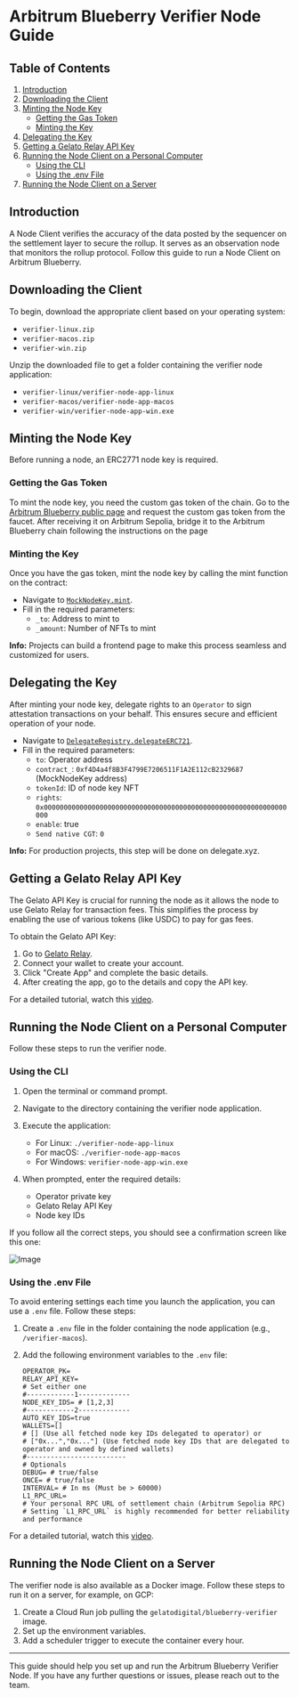 # Arbitrum Blueberry Verifier Node Guide

## Table of Contents

1. [Introduction](#introduction)
2. [Downloading the Client](#downloading-the-client)
3. [Minting the Node Key](#minting-the-node-key)
   - [Getting the Gas Token](#getting-the-gas-token)
   - [Minting the Key](#minting-the-key)
4. [Delegating the Key](#delegating-the-key)
5. [Getting a Gelato Relay API Key](#getting-a-gelato-relay-api-key)
6. [Running the Node Client on a Personal Computer](#running-the-node-client-on-a-personal-computer)
   - [Using the CLI](#using-the-cli)
   - [Using the .env File](#using-the-env-file)
7. [Running the Node Client on a Server](#running-the-node-client-on-a-server)

## Introduction

A Node Client verifies the accuracy of the data posted by the sequencer on the settlement layer to secure the rollup. It serves as an observation node that monitors the rollup protocol. Follow this guide to run a Node Client on Arbitrum Blueberry.

## Downloading the Client

To begin, download the appropriate client based on your operating system:

- `verifier-linux.zip`
- `verifier-macos.zip`
- `verifier-win.zip`

Unzip the downloaded file to get a folder containing the verifier node application:

- `verifier-linux/verifier-node-app-linux`
- `verifier-macos/verifier-node-app-macos`
- `verifier-win/verifier-node-app-win.exe`

## Minting the Node Key

Before running a node, an ERC2771 node key is required.

### Getting the Gas Token

To mint the node key, you need the custom gas token of the chain. Go to the [Arbitrum Blueberry public page](https://raas.gelato.network/rollups/details/public/arb-blueberry) and request the custom gas token from the faucet. After receiving it on Arbitrum Sepolia, bridge it to the Arbitrum Blueberry chain following the instructions on the page

### Minting the Key

Once you have the gas token, mint the node key by calling the mint function on the contract:

- Navigate to [`MockNodeKey.mint`](https://arb-blueberry.gelatoscout.com/address/0xf4D4a4f8B3F4799E7206511F1A2E112cB2329687?tab=write_proxy).
- Fill in the required parameters:
  - `_to`: Address to mint to
  - `_amount`: Number of NFTs to mint

**Info:** Projects can build a frontend page to make this process seamless and customized for users.

## Delegating the Key

After minting your node key, delegate rights to an `Operator` to sign attestation transactions on your behalf. This ensures secure and efficient operation of your node.

- Navigate to [`DelegateRegistry.delegateERC721`](https://arb-blueberry.gelatoscout.com/address/0x00000000000000447e69651d841bD8D104Bed493?tab=write_contract).
- Fill in the required parameters:
  - `to`: Operator address
  - `contract_`: `0xf4D4a4f8B3F4799E7206511F1A2E112cB2329687` (MockNodeKey address)
  - `tokenId`: ID of node key NFT
  - `rights`: `0x0000000000000000000000000000000000000000000000000000000000000000`
  - `enable`: true
  - `Send native CGT`: `0`

**Info:** For production projects, this step will be done on delegate.xyz.

## Getting a Gelato Relay API Key

The Gelato API Key is crucial for running the node as it allows the node to use Gelato Relay for transaction fees. This simplifies the process by enabling the use of various tokens (like USDC) to pay for gas fees.

To obtain the Gelato API Key:

1. Go to [Gelato Relay](https://app.gelato.network/relay).
2. Connect your wallet to create your account.
3. Click "Create App" and complete the basic details.
4. After creating the app, go to the details and copy the API key.

For a detailed tutorial, watch this [video](https://drive.google.com/file/d/1kY7JSdQXyWttXv-emBcAxJpzeP9fTuT2/view?usp=drive_link).

## Running the Node Client on a Personal Computer

Follow these steps to run the verifier node.

### Using the CLI

1. Open the terminal or command prompt.
2. Navigate to the directory containing the verifier node application.
3. Execute the application:
   - For Linux: `./verifier-node-app-linux`
   - For macOS: `./verifier-node-app-macos`
   - For Windows: `verifier-node-app-win.exe`

4. When prompted, enter the required details:
   - Operator private key
   - Gelato Relay API Key
   - Node key IDs

If you follow all the correct steps, you should see a confirmation screen like this one:

![Image](https://github.com/gelatodigital/verifier-node-arb-blueberry/assets/169910523/c2391d8d-cf8e-4fda-a686-e8e6be8d5adf)

### Using the .env File

To avoid entering settings each time you launch the application, you can use a `.env` file. Follow these steps:

1. Create a `.env` file in the folder containing the node application (e.g., `/verifier-macos`).
2. Add the following environment variables to the `.env` file:

   ```env
   OPERATOR_PK=
   RELAY_API_KEY=
   # Set either one
   #------------1-------------
   NODE_KEY_IDS= # [1,2,3]
   #------------2-------------
   AUTO_KEY_IDS=true
   WALLETS=[]
   # [] (Use all fetched node key IDs delegated to operator) or
   # ["0x...","0x..."] (Use fetched node key IDs that are delegated to operator and owned by defined wallets)
   #-------------------------
   # Optionals
   DEBUG= # true/false
   ONCE= # true/false
   INTERVAL= # In ms (Must be > 60000)
   L1_RPC_URL=
   # Your personal RPC URL of settlement chain (Arbitrum Sepolia RPC)
   # Setting `L1_RPC_URL` is highly recommended for better reliability and performance
   ```

For a detailed tutorial, watch this [video](https://drive.google.com/file/d/1kY7JSdQXyWttXv-emBcAxJpzeP9fTuT2/view?usp=drive_link).
## Running the Node Client on a Server

The verifier node is also available as a Docker image. Follow these steps to run it on a server, for example, on GCP:

1. Create a Cloud Run job pulling the `gelatodigital/blueberry-verifier` image.
2. Set up the environment variables.
3. Add a scheduler trigger to execute the container every hour.

---

This guide should help you set up and run the Arbitrum Blueberry Verifier Node. If you have any further questions or issues, please reach out to the team.
